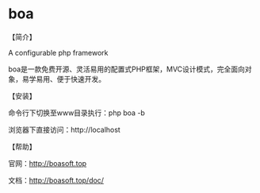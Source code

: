 # boa
【简介】

A configurable php framework

boa是一款免费开源、灵活易用的配置式PHP框架，MVC设计模式，完全面向对象，易学易用、便于快速开发。

【安装】

命令行下切换至www目录执行：php boa -b

浏览器下直接访问：http://localhost

【帮助】

官网：http://boasoft.top

文档：http://boasoft.top/doc/
